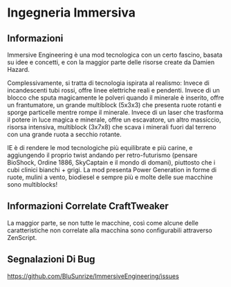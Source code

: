 # Ingegneria Immersiva

## Informazioni

Immersive Engineering è una mod tecnologica con un certo fascino, basata su idee e concetti, e con la maggior parte delle risorse create da Damien Hazard.

Complessivamente, si tratta di tecnologia ispirata al realismo: Invece di incandescenti tubi rossi, offre linee elettriche reali e pendenti. Invece di un blocco che sputa magicamente le polveri quando il minerale è inserito, offre un frantumatore, un grande multiblock (5x3x3) che presenta ruote rotanti e sporge particelle mentre rompe il minerale. Invece di un laser che trasforma il potere in luce magica e minerale, offre un escavatore, un altro massiccio, risorsa intensiva, multiblock (3x7x8) che scava i minerali fuori dal terreno con una grande ruota a secchio rotante.

IE è di rendere le mod tecnologiche più equilibrate e più carine, e aggiungendo il proprio twist andando per retro-futurismo (pensare BioShock, Ordine 1886, SkyCaptain e il mondo di domani), piuttosto che i cubi clinici bianchi + grigi. La mod presenta Power Generation in forme di ruote, mulini a vento, biodiesel e sempre più e molte delle sue macchine sono multiblocks!

## Informazioni Correlate CraftTweaker

La maggior parte, se non tutte le macchine, così come alcune delle caratteristiche non correlate alla macchina sono configurabili attraverso ZenScript.

## Segnalazioni Di Bug

https://github.com/BluSunrize/ImmersiveEngineering/issues